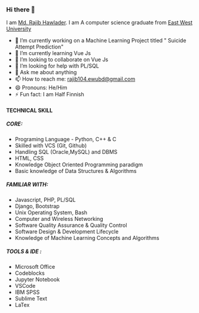 ### Hi there 👋
I am <a href="http://mrajibh.bss.design">Md. Rajib Hawlader</a>. I am  A computer science graduate from <a href="https://ewubd.edu">East West University </a>
<!--
**MRajibH/MRajibH** is a ✨ _special_ ✨ repository because its `README.md` (this file) appears on your GitHub profile.-->
- 🔭 I’m currently working on a Machine Learning Project titled " Suicide Attempt Prediction"
- 🌱 I’m currently learning Vue Js
- 👯 I’m looking to collaborate on Vue Js
- 🤔 I’m looking for help with PL/SQL
- 💬 Ask me about anything
- 📫 How to reach me: rajib104.ewubd@gmail.com
- 😄 Pronouns: He/Him
- ⚡ Fun fact: I am Half Finnish


<h4>TECHNICAL SKILL</h4>
<h5>CORE:</h5>
<ul>
<li> Programing Language - Python, C++ & C</li>
<li>Skilled with VCS (Git, Github)</li>
<li>Handling SQL (Oracle,MySQL) and DBMS</li>
<li> HTML, CSS</li>
<li>Knowledge Object Oriented Programming paradigm</li>
<li> Basic knowledge of Data Structures & Algorithms</li> </ul>
 <h5>FAMILIAR WITH:</h5>  
 <ul>
<li>Javascript, PHP, PL/SQL</li>
<li>Django, Bootstrap</li>
<li>Unix Operating System, Bash</li>
<li>Computer and Wireless Networking</li>
<li>Software Quality Assurance & Quality Control</li>
 <li>Software Design & Development Lifecycle</li>
<li>Knowledge of Machine Learning Concepts and Algorithms</li>
</ul>
 <h5>TOOLS & IDE :</h5> <ul>
<li> Microsoft Office</li>
<li>Codeblocks</li>
<li> Jupyter Notebook</li>
<li> VSCode</li>
<li> IBM SPSS</li>
<li> Sublime Text</li>
 <li>LaTex</li></ul>

